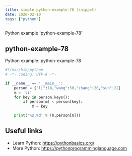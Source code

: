 ```yaml
---
title: simple python-example-78 (snippet)
date: 2020-02-10
tags: ["python"]
---
```

Python example 'python-example-78'


## python-example-78

Python example: python-example-78

```python
#!/usr/bin/python
# -*- coding: UTF-8 -*-

if __name__ == '__main__':
    person = {"li":18,"wang":50,"zhang":20,"sun":22}
    m = 'li'
    for key in person.keys():
        if person[m] < person[key]:
            m = key

    print('%s,%d' % (m,person[m]))


```

## Useful links

- Learn Python: https://pythonbasics.org/
- More Python: https://pythonprogramminglanguage.com
